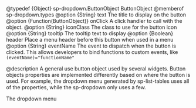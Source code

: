 @typedef {Object} sp-dropdown.ButtonObject ButtonObject
@memberof sp-dropdown.types
@option {String} text The title to display on the button
@option {Function(ButtonObject)} onClick A click handler to call with the object.
@option {String} iconClass The class to use for the button icon
@option {String} tooltip The tooltip text to display
@option {Boolean} header Place a menu header before this button when used in a menu
@option {String} eventName The event to dispatch when the button is clicked. This allows developers to bind functions to custom events, like `(eventName)="functionName"`

@description
A general use button object used by several widgets. Button objects properties
are implemented differently based on where the button is used. For example,
the dropdown menu generated by sp-list-tables uses all of the properties, while
the sp-dropdown only uses a few.

The dropdown menu
